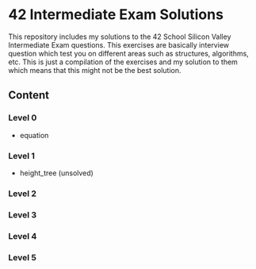 # 42 Intermediate Exam Solutions

This repository includes my solutions to the 42 School Silicon Valley Intermediate Exam questions. This exercises are basically interview question which test you on different areas such as structures, algorithms, etc. This is just a compilation of the exercises and my solution to them which means that this might not be the best solution.

## Content

### Level 0 
- equation

### Level 1
- height_tree (unsolved)

### Level 2


### Level 3


### Level 4


### Level 5
